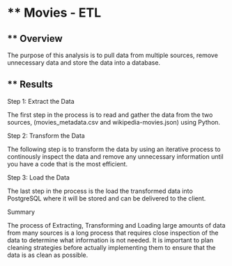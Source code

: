 # ** Movies - ETL 

## ** Overview

The purpose of this analysis is to pull data from multiple sources, remove unnecessary data and store the data into a database. 

## ** Results

Step 1: Extract the Data

The first step in the process is to read and gather the data from the two sources, (movies_metadata.csv and wikipedia-movies.json) using Python.

Step 2: Transform the Data

The following step is to transform the data by using an iterative process to continously inspect the data and remove any unnecessary information until you have a code that is the most efficient. 

Step 3: Load the Data

The last step in the process is the load the transformed data into PostgreSQL where it will be stored and can be delivered to the client.


Summary

The process of Extracting, Transforming and Loading large amounts of data from many sources is a long process that requires close inspection of the data to determine what information is not needed. It is important to plan cleaning strategies before actually implementing them to ensure that the data is as clean as possible. 
